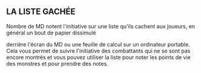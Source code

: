 ## LA LISTE GACHÉE

Nombre de MD notent l'initiative sur une liste qu'ils cachent
aux joueurs, en général un bout de papier dissimulé

derrière l'écran du MD ou une feuille de calcul sur un
ordinateur portable. Cela vous permet de suivre l'initiative
des combattants qui ne se sont pas encore montrés et
vous pouvez utiliser la liste pour noter les points de vie des
monstres et pour prendre des notes.
